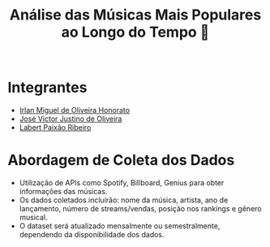 <h1 align="center">Análise das Músicas Mais Populares ao Longo do Tempo 🎵</h1>
<br>

# Integrantes
* [Irlan Miguel de Oliveira Honorato](https://github.com/irlan06)
* [José Victor Justino de Oliveira](https://github.com/victorjtn)
* [Labert Paixão Ribeiro](https://github.com/laberttt)

# Abordagem de Coleta dos Dados
- Utilização de APIs como Spotify, Billboard, Genius para obter informações das músicas.
- Os dados coletados incluirão: nome da música, artista, ano de lançamento, número de streams/vendas, posição nos rankings e gênero musical.
- O dataset será atualizado mensalmente ou semestralmente, dependendo da disponibilidade dos dados.
